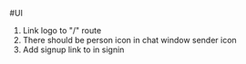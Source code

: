 #UI

1. Link logo to "/" route
2. There should be person icon in chat window sender icon
3. Add signup link to in signin